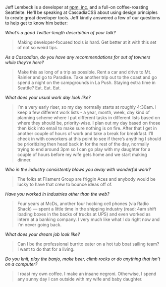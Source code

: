 Jeff Lembeck is a developer at [npm, inc.](https://www.npmjs.com/) and a full-on coffee-roasting Seattleite. He'll be speaking at CascadiaCSS about using design principles to create great developer tools. Jeff kindly answered a few of our questions to help get to know him better:

*What’s a good Twitter-length description of your talk?*

> Making developer-focused tools is hard. Get better at it with this set
of not so weird tips.

*As a Cascadian, do you have any recommendations for out of towners while they’re here?*

> Make this as long of a trip as possible. Rent a car and drive to Mt.
Rainier and go to Paradise. Take another trip out to the coast and go
spend a night on the campgrounds in La Push. Staying extra time in
Seattle? Eat. Eat. Eat.

*What does your usual work day look like?*

> I’m a very early riser, so my day normally starts at roughly 4:30am. I
keep a few different work lists - a year, month, week, day kind of
planning scheme where I put different tasks in different lists based
on where they should be, priority-wise. I plan out my day based on
those then kick into email to make sure nothing is on fire. After that
I get in another couple of hours of work and take a break for
breakfast. I’ll check in with coworkers at this point to see if
there’s anything I should be prioritizing then head back in for the
rest of the day, normally trying to end around 3pm so I can go play
with my daughter for a couple of hours before my wife gets home and we
start making dinner.

*Who in the industry consistently blows you away with wonderful work?*

> The folks at Filament Group are friggin Aces and anybody would be
lucky to have that crew to bounce ideas off of.

*Have you worked in industries other than the web?*

> Four years at McDs, another four hocking cell phones (via Radio Shack)
— spent a little time in the shipping industry (read: 4am shift
loading boxes in the backs of trucks at UPS) and even worked as intern
at a banking company. I very much like what I do right now and I’m
never going back.

*What does your dream job look like?*

> Can I be the professional burrito eater on a hot tub boat sailing
team? I want to do that for a living.

*Do you knit, play the banjo, make beer, climb rocks or do anything that isn’t on a computer?*

> I roast my own coffee. I make an insane negroni. Otherwise, I spend
any sunny day I can outside with my wife and baby daughter.
